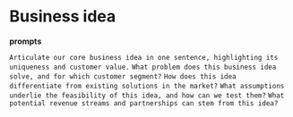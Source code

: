 # Business idea

**prompts**

`Articulate our core business idea in one sentence, highlighting its uniqueness and customer value.`
`What problem does this business idea solve, and for which customer segment?`
`How does this idea differentiate from existing solutions in the market?`
`What assumptions underlie the feasibility of this idea, and how can we test them?`
`What potential revenue streams and partnerships can stem from this idea?`